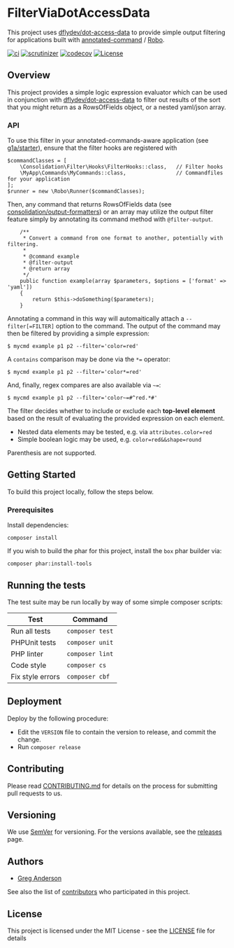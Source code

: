 # FilterViaDotAccessData

This project uses [dflydev/dot-access-data](https://github.com/dflydev/dot-access-data) to provide simple output filtering for applications built with [annotated-command](https://github.com/consolidation/annotated-command) / [Robo](https://github.com/consolidation/robo).

[![ci](https://github.com/consolidation/filter-via-dot-access-data/workflows/CI/badge.svg)](https://travis-ci.org/consolidation/filter-via-dot-access-data)
[![scrutinizer](https://scrutinizer-ci.com/g/consolidation/filter-via-dot-access-data/badges/quality-score.png?b=master)](https://scrutinizer-ci.com/g/consolidation/filter-via-dot-access-data/?branch=master)
[![codecov](https://codecov.io/gh/consolidation/filter-via-dot-access-data/branch/main/graph/badge.svg?token=CAaB7ofhxx)](https://codecov.io/gh/consolidation/filter-via-dot-access-data)
[![License](https://img.shields.io/badge/license-MIT-408677.svg)](LICENSE)

## Overview

This project provides a simple logic expression evaluator which can be used in conjunction with [dflydev/dot-access-data](https://github.com/dflydev/dot-access-data) to filter out results of the sort that you might return as a RowsOfFields object, or a nested yaml/json array.

### API

To use this filter in your annotated-commands-aware application (see [g1a/starter](https://github.com/g1a/starter)), ensure that the filter hooks are registered with 
```
$commandClasses = [ 
    \Consolidation\Filter\Hooks\FilterHooks::class,   // Filter hooks
    \MyApp\Commands\MyCommands::class,                // Commandfiles for your application
];
$runner = new \Robo\Runner($commandClasses);
```
Then, any command that returns RowsOfFields data (see [consolidation/output-formatters](https://github.com/consolidation/output-formatters)) or an array may utilize the output filter feature simply by annotating its command method with `@filter-output`.
```
    /**
     * Convert a command from one format to another, potentially with filtering.
     *
     * @command example
     * @filter-output
     * @return array
     */
    public function example(array $parameters, $options = ['format' => 'yaml'])
    {
        return $this->doSomething($parameters);
    }
```
Annotating a command in this way will automaitically attach a `--filter[=FILTER]` option to the command. The output of the command may then be filtered by providing a simple expression:
```
$ mycmd example p1 p2 --filter='color=red'
```
A `contains` comparison may be done via the `*=` operator:
```
$ mycmd example p1 p2 --filter='color*=red'
```
And, finally, regex compares are also available via `~=`:
```
$ mycmd example p1 p2 --filter='color~=#^red.*#'
```
The filter decides whether to include or exclude each **top-level element** based on the result of evaluating the provided expression on each element.

- Nested data elements may be tested, e.g. via `attributes.color=red`
- Simple boolean logic may be used, e.g. `color=red&&shape=round`

Parenthesis are not supported.

## Getting Started

To build this project locally, follow the steps below.

### Prerequisites

Install dependencies:

```
composer install
```

If you wish to build the phar for this project, install the `box` phar builder via:

```
composer phar:install-tools
```

## Running the tests

The test suite may be run locally by way of some simple composer scripts:

| Test             | Command
| ---------------- | ---
| Run all tests    | `composer test`
| PHPUnit tests    | `composer unit`
| PHP linter       | `composer lint`
| Code style       | `composer cs`     
| Fix style errors | `composer cbf`


## Deployment

Deploy by the following procedure:

- Edit the `VERSION` file to contain the version to release, and commit the change.
- Run `composer release`

## Contributing

Please read [CONTRIBUTING.md](CONTRIBUTING.md) for details on the process for submitting pull requests to us.

## Versioning

We use [SemVer](http://semver.org/) for versioning. For the versions available, see the [releases](https://github.com/consolidation/filter-via-dot-access-data/releases) page.

## Authors

* [Greg Anderson](https://github.com/greg-1-anderson)

See also the list of [contributors](https://github.com/consolidation/filter-via-dot-access-data/contributors) who participated in this project.

## License

This project is licensed under the MIT License - see the [LICENSE](LICENSE) file for details
